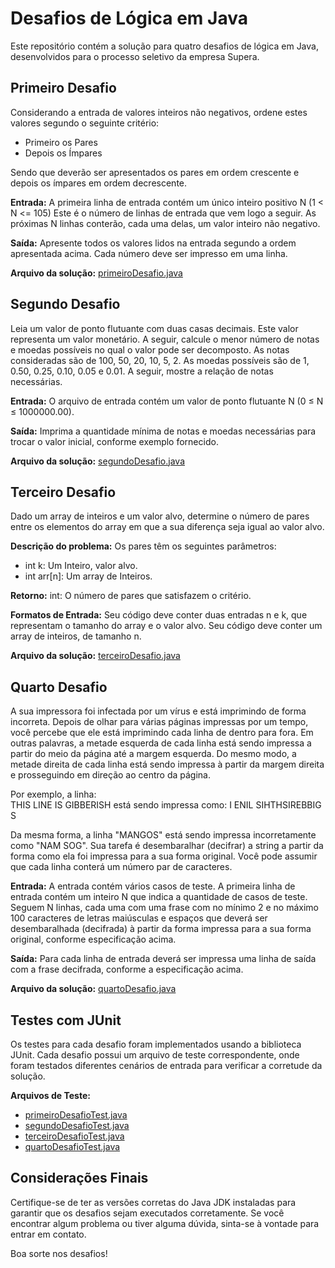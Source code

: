# Desafios de Lógica em Java

Este repositório contém a solução para quatro desafios de lógica em Java, desenvolvidos para o processo seletivo da empresa Supera.

## Primeiro Desafio

Considerando a entrada de valores inteiros não negativos, ordene estes valores segundo o seguinte critério:
- Primeiro os Pares
- Depois os Ímpares

Sendo que deverão ser apresentados os pares em ordem crescente e depois os ímpares em ordem decrescente.

**Entrada:**
A primeira linha de entrada contém um único inteiro positivo N (1 < N <= 105) Este é o número de linhas de entrada que vem logo a seguir. As próximas N linhas conterão, cada uma delas, um valor inteiro não negativo.

**Saída:**
Apresente todos os valores lidos na entrada segundo a ordem apresentada acima. Cada número deve ser impresso em uma linha.

**Arquivo da solução:**
[primeiroDesafio.java](src/primeiroDesafio/PrimeiroDesafio.java)

## Segundo Desafio

Leia um valor de ponto flutuante com duas casas decimais. Este valor representa um valor monetário. A seguir, calcule o menor número de notas e moedas possíveis no qual o valor pode ser decomposto. As notas consideradas são de 100, 50, 20, 10, 5, 2. As moedas possíveis são de 1, 0.50, 0.25, 0.10, 0.05 e 0.01. A seguir, mostre a relação de notas necessárias.

**Entrada:**
O arquivo de entrada contém um valor de ponto flutuante N (0 ≤ N ≤ 1000000.00).

**Saída:**
Imprima a quantidade mínima de notas e moedas necessárias para trocar o valor inicial, conforme exemplo fornecido.

**Arquivo da solução:**
[segundoDesafio.java](src/segundoDesafio/SegundoDesafio.java)

## Terceiro Desafio

Dado um array de inteiros e um valor alvo, determine o número de pares entre os elementos do array em que a sua diferença seja igual ao valor alvo.

**Descrição do problema:**
Os pares têm os seguintes parâmetros:
- int k: Um Inteiro, valor alvo.
- int arr[n]: Um array de Inteiros.

**Retorno:**
int: O número de pares que satisfazem o critério.

**Formatos de Entrada:**
Seu código deve conter duas entradas n e k, que representam o tamanho do array e o valor alvo.
Seu código deve conter um array de inteiros, de tamanho n.

**Arquivo da solução:**
[terceiroDesafio.java](src/terceiroDesafio/TerceiroDesafio.java)

## Quarto Desafio

A sua impressora foi infectada por um vírus e está imprimindo de forma incorreta. Depois de olhar para várias páginas impressas por um tempo, você percebe que ele está imprimindo cada linha de dentro para fora. Em outras palavras, a metade esquerda de cada linha está sendo impressa a partir do meio da página até a margem esquerda. Do mesmo modo, a metade direita de cada linha está sendo impressa à partir da margem direita e prosseguindo em direção ao centro da página.

Por exemplo, a linha:  
THIS LINE IS GIBBERISH
está sendo impressa como:
I ENIL SIHTHSIREBBIG S


Da mesma forma, a linha "MANGOS" está sendo impressa incorretamente como "NAM SOG". Sua tarefa é desembaralhar (decifrar) a string a partir da forma como ela foi impressa para a sua forma original. Você pode assumir que cada linha conterá um número par de caracteres.

**Entrada:**
A entrada contém vários casos de teste. A primeira linha de entrada contém um inteiro N que indica a quantidade de casos de teste. Seguem N linhas, cada uma com uma frase com no mínimo 2 e no máximo 100 caracteres de letras maiúsculas e espaços que deverá ser desembaralhada (decifrada) à partir da forma impressa para a sua forma original, conforme especificação acima.

**Saída:**
Para cada linha de entrada deverá ser impressa uma linha de saída com a frase decifrada, conforme a especificação acima.

**Arquivo da solução:**
[quartoDesafio.java](src/quartoDesafio/QuartoDesafio.java)

## Testes com JUnit

Os testes para cada desafio foram implementados usando a biblioteca JUnit. Cada desafio possui um arquivo de teste correspondente, onde foram testados diferentes cenários de entrada para verificar a corretude da solução.

**Arquivos de Teste:**
- [primeiroDesafioTest.java](src/test/PrimeiroDesafioTest.java)
- [segundoDesafioTest.java](src/test/SegundoDesafioTest.java)
- [terceiroDesafioTest.java](src/test/TerceiroDesafioTest.java)
- [quartoDesafioTest.java](src/test/QuartoDesafioTest.java)

## Considerações Finais

Certifique-se de ter as versões corretas do Java JDK instaladas para garantir que os desafios sejam executados corretamente. Se você encontrar algum problema ou tiver alguma dúvida, sinta-se à vontade para entrar em contato.

Boa sorte nos desafios!

